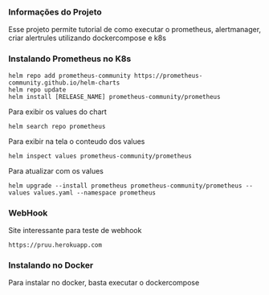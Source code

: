 ### Informações do Projeto

Esse projeto permite tutorial de como executar o prometheus, alertmanager, criar alertrules utilizando dockercompose e k8s

### Instalando Prometheus no K8s

```
helm repo add prometheus-community https://prometheus-community.github.io/helm-charts
helm repo update
helm install [RELEASE_NAME] prometheus-community/prometheus

```

Para exibir os values do chart

```
helm search repo prometheus 

```

Para exibir na tela o conteudo dos values

```
helm inspect values prometheus-community/prometheus

```

Para atualizar com os values

```
helm upgrade --install prometheus prometheus-community/prometheus --values values.yaml --namespace prometheus
```


### WebHook

Site interessante para teste de webhook

```
https://pruu.herokuapp.com

```

### Instalando no Docker

Para instalar no docker, basta executar o dockercompose




